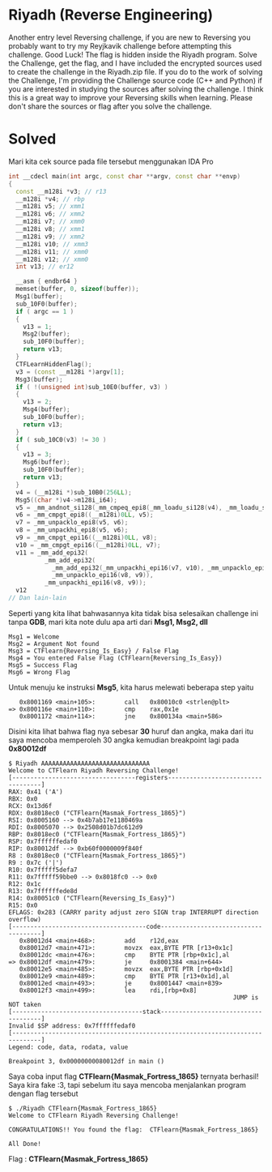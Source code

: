 # Riyadh (Reverse Engineering)
Another entry level Reversing challenge, if you are new to Reversing you probably want to try my Reyjkavik challenge before attempting this challenge. Good Luck! The flag is hidden inside the Riyadh program. Solve the Challenge, get the flag, and I have included the encrypted sources used to create the challenge in the Riyadh.zip file. If you do to the work of solving the Challenge, I'm providing the Challenge source code (C++ and Python) if you are interested in studying the sources after solving the challenge. I think this is a great way to improve your Reversing skills when learning. Please don't share the sources or flag after you solve the challenge.
# Solved
Mari kita cek source pada file tersebut menggunakan IDA Pro
```cpp
int __cdecl main(int argc, const char **argv, const char **envp)
{
  const __m128i *v3; // r13
  __m128i *v4; // rbp
  __m128i v5; // xmm1
  __m128i v6; // xmm2
  __m128i v7; // xmm0
  __m128i v8; // xmm1
  __m128i v9; // xmm2
  __m128i v10; // xmm3
  __m128i v11; // xmm0
  __m128i v12; // xmm0
  int v13; // er12

  __asm { endbr64 }
  memset(buffer, 0, sizeof(buffer));
  Msg1(buffer);
  sub_10F0(buffer);
  if ( argc == 1 )
  {
    v13 = 1;
    Msg2(buffer);
    sub_10F0(buffer);
    return v13;
  }
  CTFLearnHiddenFlag();
  v3 = (const __m128i *)argv[1];
  Msg3(buffer);
  if ( !(unsigned int)sub_10E0(buffer, v3) )
  {
    v13 = 2;
    Msg4(buffer);
    sub_10F0(buffer);
    return v13;
  }
  if ( sub_10C0(v3) != 30 )
  {
    v13 = 3;
    Msg6(buffer);
    sub_10F0(buffer);
    return v13;
  }
  v4 = (__m128i *)sub_10B0(256LL);
  Msg5((char *)v4->m128i_i64);
  v5 = _mm_andnot_si128(_mm_cmpeq_epi8(_mm_loadu_si128(v4), _mm_loadu_si128(v3)), (__m128i)xmmword_3020);
  v6 = _mm_cmpgt_epi8((__m128i)0LL, v5);
  v7 = _mm_unpacklo_epi8(v5, v6);
  v8 = _mm_unpackhi_epi8(v5, v6);
  v9 = _mm_cmpgt_epi16((__m128i)0LL, v8);
  v10 = _mm_cmpgt_epi16((__m128i)0LL, v7);
  v11 = _mm_add_epi32(
          _mm_add_epi32(
            _mm_add_epi32(_mm_unpackhi_epi16(v7, v10), _mm_unpacklo_epi16(v7, v10)),
            _mm_unpacklo_epi16(v8, v9)),
          _mm_unpackhi_epi16(v8, v9));
  v12
// Dan lain-lain
```
Seperti yang kita lihat bahwasannya kita tidak bisa selesaikan challenge ini tanpa <b>GDB</b>, mari kita note dulu apa arti dari <b>Msg1, Msg2, dll</b>
```
Msg1 = Welcome
Msg2 = Argument Not found
Msg3 = CTFlearn{Reversing_Is_Easy} / False Flag
Msg4 = You entered False Flag (CTFlearn{Reversing_Is_Easy})
Msg5 = Success Flag
Msg6 = Wrong Flag
```
Untuk menuju ke instruksi <b>Msg5</b>, kita harus melewati beberapa step yaitu
```
   0x8001169 <main+105>:        call   0x80010c0 <strlen@plt>
=> 0x800116e <main+110>:        cmp    rax,0x1e
   0x8001172 <main+114>:        jne    0x800134a <main+586>
```
Disini kita lihat bahwa flag nya sebesar <b>30</b> huruf dan angka, maka dari itu saya mencoba memperoleh 30 angka kemudian breakpoint lagi pada <b>0x80012df</b>
```
$ Riyadh AAAAAAAAAAAAAAAAAAAAAAAAAAAAAA
Welcome to CTFlearn Riyadh Reversing Challenge!
[----------------------------------registers-----------------------------------]
RAX: 0x41 ('A')
RBX: 0x0
RCX: 0x13d6f
RDX: 0x8018ec0 ("CTFlearn{Masmak_Fortress_1865}")
RSI: 0x8005160 --> 0x4b7ab17e1180469a
RDI: 0x8005070 --> 0x2508d01b7dc612d9
RBP: 0x8018ec0 ("CTFlearn{Masmak_Fortress_1865}")
RSP: 0x7ffffffedaf0
RIP: 0x80012df --> 0xb60f0000009f840f
R8 : 0x8018ec0 ("CTFlearn{Masmak_Fortress_1865}")
R9 : 0x7c ('|')
R10: 0x7fffff5defa7
R11: 0x7fffff59bbe0 --> 0x8018fc0 --> 0x0
R12: 0x1c
R13: 0x7ffffffede8d
R14: 0x80051c0 ("CTFlearn{Reversing_Is_Easy}")
R15: 0x0
EFLAGS: 0x283 (CARRY parity adjust zero SIGN trap INTERRUPT direction overflow)
[-------------------------------------code-------------------------------------]
   0x80012d4 <main+468>:        add    r12d,eax
   0x80012d7 <main+471>:        movzx  eax,BYTE PTR [r13+0x1c]
   0x80012dc <main+476>:        cmp    BYTE PTR [rbp+0x1c],al
=> 0x80012df <main+479>:        je     0x8001384 <main+644>
   0x80012e5 <main+485>:        movzx  eax,BYTE PTR [rbp+0x1d]
   0x80012e9 <main+489>:        cmp    BYTE PTR [r13+0x1d],al
   0x80012ed <main+493>:        je     0x8001447 <main+839>
   0x80012f3 <main+499>:        lea    rdi,[rbp+0x8]
                                                              JUMP is NOT taken
[------------------------------------stack-------------------------------------]
Invalid $SP address: 0x7ffffffedaf0
[------------------------------------------------------------------------------]
Legend: code, data, rodata, value

Breakpoint 3, 0x00000000080012df in main ()
```
Saya coba input flag <b>CTFlearn{Masmak_Fortress_1865}</b> ternyata berhasil! Saya kira fake :3, tapi sebelum itu saya mencoba menjalankan program dengan flag tersebut
```
$ ./Riyadh CTFlearn{Masmak_Fortress_1865}
Welcome to CTFlearn Riyadh Reversing Challenge!

CONGRATULATIONS!! You found the flag:  CTFlearn{Masmak_Fortress_1865}

All Done!
```
Flag : <b>CTFlearn{Masmak_Fortress_1865}</b>
